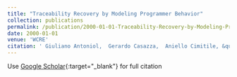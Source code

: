 ```yaml
---
title: "Traceability Recovery by Modeling Programmer Behavior"
collection: publications
permalink: /publication/2000-01-01-Traceability-Recovery-by-Modeling-Programmer-Behavior
date: 2000-01-01
venue: 'WCRE'
citation: ' Giuliano Antoniol,  Gerardo Casazza,  Aniello Cimitile, &quot;Traceability Recovery by Modeling Programmer Behavior.&quot; WCRE, 2000.'
---
```

Use [Google Scholar](https://scholar.google.com/scholar?q=Traceability+Recovery+by+Modeling+Programmer+Behavior){:target="_blank"} for full citation